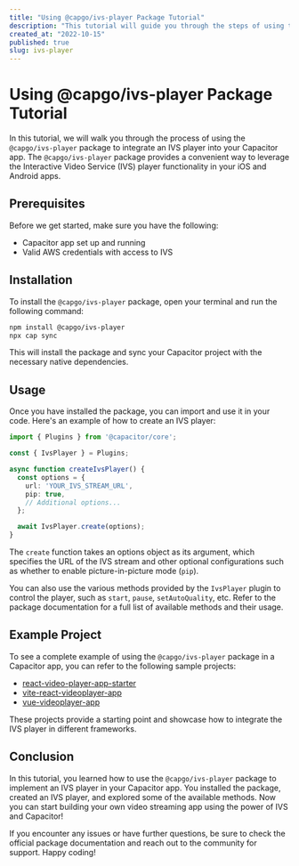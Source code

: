 ```yaml
---
title: "Using @capgo/ivs-player Package Tutorial"
description: "This tutorial will guide you through the steps of using the @capgo/ivs-player package to implement an IVS player in your Capacitor app."
created_at: "2022-10-15"
published: true
slug: ivs-player
---
```


# Using @capgo/ivs-player Package Tutorial

In this tutorial, we will walk you through the process of using the `@capgo/ivs-player` package to integrate an IVS player into your Capacitor app. The `@capgo/ivs-player` package provides a convenient way to leverage the Interactive Video Service (IVS) player functionality in your iOS and Android apps.

## Prerequisites

Before we get started, make sure you have the following:

- Capacitor app set up and running
- Valid AWS credentials with access to IVS

## Installation

To install the `@capgo/ivs-player` package, open your terminal and run the following command:

```bash
npm install @capgo/ivs-player
npx cap sync
```

This will install the package and sync your Capacitor project with the necessary native dependencies.

## Usage

Once you have installed the package, you can import and use it in your code. Here's an example of how to create an IVS player:

```typescript
import { Plugins } from '@capacitor/core';

const { IvsPlayer } = Plugins;

async function createIvsPlayer() {
  const options = {
    url: 'YOUR_IVS_STREAM_URL',
    pip: true,
    // Additional options...
  };

  await IvsPlayer.create(options);
}
```

The `create` function takes an options object as its argument, which specifies the URL of the IVS stream and other optional configurations such as whether to enable picture-in-picture mode (`pip`).

You can also use the various methods provided by the `IvsPlayer` plugin to control the player, such as `start`, `pause`, `setAutoQuality`, etc. Refer to the package documentation for a full list of available methods and their usage.

## Example Project

To see a complete example of using the `@capgo/ivs-player` package in a Capacitor app, you can refer to the following sample projects:

- [react-video-player-app-starter](https://github.com/jepiqueau/react-video-player-app-starter)
- [vite-react-videoplayer-app](https://github.com/jepiqueau/vite-react-videoplayer-app)
- [vue-videoplayer-app](https://github.com/jepiqueau/vue-videoplayer-app-starter)

These projects provide a starting point and showcase how to integrate the IVS player in different frameworks.

## Conclusion

In this tutorial, you learned how to use the `@capgo/ivs-player` package to implement an IVS player in your Capacitor app. You installed the package, created an IVS player, and explored some of the available methods. Now you can start building your own video streaming app using the power of IVS and Capacitor!

If you encounter any issues or have further questions, be sure to check the official package documentation and reach out to the community for support. Happy coding!
